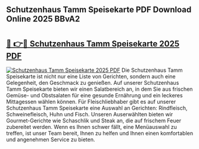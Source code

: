 ## Schutzenhaus Tamm Speisekarte PDF Download Online 2025 BBvA2

# <h2><a href="http://gc96oq.nevu.top/?p=Schutzenhaus+Tamm+Speisekarte">🔗 👉🔴 Schutzenhaus Tamm Speisekarte 2025 PDF</a></h2>

[![Schutzenhaus Tamm Speisekarte 2025 PDF](https://i.imgur.com/dBaPXMq.png)](http://gc96oq.nevu.top/?p=Schutzenhaus+Tamm+Speisekarte)
Die Schutzenhaus Tamm Speisekarte ist nicht nur eine Liste von Gerichten, sondern auch eine Gelegenheit, den Geschmack zu genießen. Auf unserer Schutzenhaus Tamm Speisekarte bieten wir einen Salatbereich an, in dem Sie aus frischen Gemüse- und Obstsalaten für eine gesunde Ernährung und ein leckeres Mittagessen wählen können. Für Fleischliebhaber gibt es auf unserer Schutzenhaus Tamm Speisekarte eine Auswahl an Gerichten: Rindfleisch, Schweinefleisch, Huhn und Fisch. Unseren Auserwählten bieten wir Gourmet-Gerichte wie Schaschlik und Steak an, die auf frischem Feuer zubereitet werden. Wenn es Ihnen schwer fällt, eine Menüauswahl zu treffen, ist unser Team bereit, Ihnen zu helfen und Ihnen einen komfortablen und angenehmen Service zu bieten.
